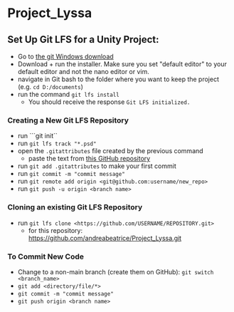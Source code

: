 # Project_Lyssa

## Set Up Git LFS for a Unity Project:
- Go to  [the git Windows download](https://git-scm.com/download/win)
- Download + run the installer. Make sure you set "default editor" to your default editor and not the nano editor or vim.
- navigate in Git bash to the folder where you want to keep the project (e.g. ```cd D:/documents```)
- run the command ```git lfs install```
  - You should receive the response ```Git LFS initialized.```
  
  
### Creating a New Git LFS Repository
- run ```git init``
- run ```git lfs track "*.psd"```
- open the ```.gitattributes``` file created by the previous command
  - paste the text from [this GitHub repository](https://gist.github.com/Srfigie/77b5c15bc5eb61733a74d34d10b3ed87)
- run ```git add .gitattributes``` to make your first commit
- run ```git commit -m "commit message"```
- run ```git remote add origin <git@github.com:username/new_repo>```
- run ```git push -u origin <branch name>```

### Cloning an existing Git LFS Repository
- run ```git lfs clone <https://github.com/USERNAME/REPOSITORY.git>``` 
  - for this repository: https://github.com/andreabeatrice/Project_Lyssa.git

### To Commit New Code
- Change to a non-main branch (create them on GitHub): ```git switch <branch_name>```
- ```git add <directory/file/*> ```
- ```git commit -m "commit message"```
- ```git push origin <branch name>```
